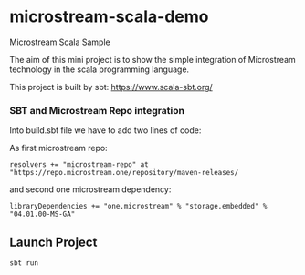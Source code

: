 # microstream-scala-demo
Microstream Scala Sample

The aim of this mini project is to show the simple integration of Microstream technology in the scala programming language.

This project is built by sbt: https://www.scala-sbt.org/

### SBT and Microstream Repo integration

Into build.sbt file we have to add two lines of code:

As first microstream repo:

`resolvers += "microstream-repo" at "https://repo.microstream.one/repository/maven-releases/`

and second one microstream dependency:

`libraryDependencies += "one.microstream" % "storage.embedded" % "04.01.00-MS-GA"`

## Launch Project
`sbt run`